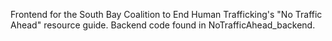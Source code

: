 Frontend for the South Bay Coalition to End Human Trafficking's "No Traffic Ahead" resource guide. Backend code found in NoTrafficAhead_backend.

